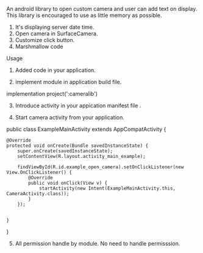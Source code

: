 An android library to open custom camera and user can add text on display. This library is encouraged to use as little 
memory as possible.

1. It's displaying server date time. 
2. Open camera in SurfaceCamera.
3. Customize click button.
4. Marshmallow code 


Usage

1. Added code in your application.


2.  implement module in application build file.

implementation project(':cameralib')


3. Introduce activity in your appication manifest file .

 <activity android:name="datanapps.cameralib.customcamera.CameraActivity"/>
 
 
 4. Start camera activity from your application.
 
 public class ExampleMainActivity extends AppCompatActivity {

    @Override
    protected void onCreate(Bundle savedInstanceState) {
        super.onCreate(savedInstanceState);
        setContentView(R.layout.activity_main_example);

        findViewById(R.id.example_open_camera).setOnClickListener(new View.OnClickListener() {
            @Override
            public void onClick(View v) {
                startActivity(new Intent(ExampleMainActivity.this, CameraActivity.class));
            }
        });


    }

}

5. All permission handle by module. No need to handle permisssion. 


